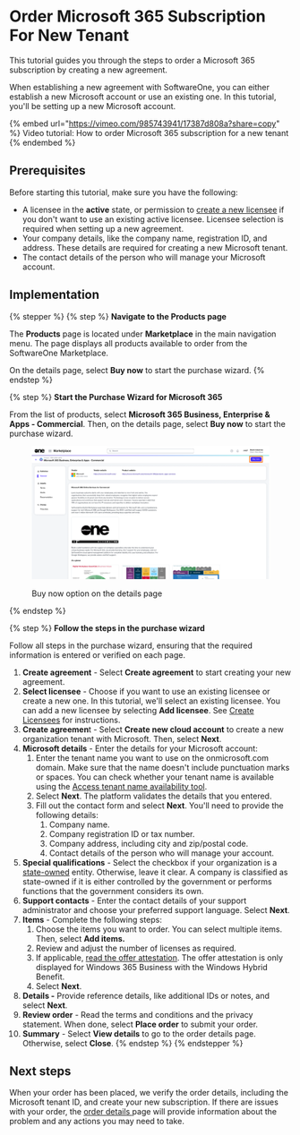 # Order Microsoft 365 Subscription For New Tenant

This tutorial guides you through the steps to order a Microsoft 365 subscription by creating a new agreement.

When establishing a new agreement with SoftwareOne, you can either establish a new Microsoft account or use an existing one. In this tutorial, you'll be setting up a new Microsoft account.&#x20;

{% embed url="https://vimeo.com/985743941/17387d808a?share=copy" %}
Video tutorial: How to order Microsoft 365 subscription for a new tenant
{% endembed %}

## Prerequisites <a href="#howtoorderamicrosoft365subscriptionforanexistingmicrosofttenant-prerequisites" id="howtoorderamicrosoft365subscriptionforanexistingmicrosofttenant-prerequisites"></a>

Before starting this tutorial, make sure you have the following:

* A licensee in the **active** state, or permission to [create a new licensee](../../../modules-and-features/settings/licensees/create-licensees.md) if you don't want to use an existing active licensee. Licensee selection is required when setting up a new agreement.&#x20;
* Your company details, like the company name, registration ID, and address. These details are required for creating a new Microsoft tenant.&#x20;
* The contact details of the person who will manage your Microsoft account.&#x20;

## Implementation

{% stepper %}
{% step %}
**Navigate to the Products page**

The **Products** page is located under **Marketplace** in the main navigation menu. The page displays all products available to order from the SoftwareOne Marketplace.

On the details page, select **Buy now** to start the purchase wizard.
{% endstep %}

{% step %}
**Start the Purchase Wizard for Microsoft 365**

From the list of products, select **Microsoft 365 Business, Enterprise & Apps - Commercial**. Then, on the details page, select **Buy now** to start the purchase wizard.

<figure><img src="../../../.gitbook/assets/MS365BuyNow.png" alt=""><figcaption><p>Buy now option on the details page</p></figcaption></figure>
{% endstep %}

{% step %}
**Follow the steps in the purchase wizard**

Follow all steps in the purchase wizard, ensuring that the required information is entered or verified on each page.

1. **Create agreement** - Select **Create agreement** to start creating your new agreement.
2. **Select licensee** - Choose if you want to use an existing licensee or create a new one. In this tutorial, we'll select an existing licensee. You can add a new licensee by selecting **Add licensee**. See [Create Licensees](../../../modules-and-features/settings/licensees/create-licensees.md) for instructions.
3. **Create agreemen**t - Select **Create new cloud account** to create a new organization tenant with Microsoft. Then, select **Next**.
4. **Microsoft details** - Enter the details for your Microsoft account:
   1. Enter the tenant name you want to use on the onmicrosoft.com domain. Make sure that the name doesn't include punctuation marks or spaces. You can check whether your tenant name is available using the [Access tenant name availability tool](https://onmicrosoft.platform.softwareone.com/).
   2. Select **Next**. The platform validates the details that you entered.
   3. Fill out the contact form and select **Next**. You'll need to provide the following details:
      1. Company name.
      2. Company registration ID or tax number.
      3. Company address, including city and zip/postal code.
      4. Contact details of the person who will manage your account.&#x20;
5. **Special qualifications** - Select the checkbox if your organization is a [state-owned](https://www.microsoft.com/en-us/legal/compliance/anticorruption/criteria) entity. Otherwise, leave it clear. A company is classified as state-owned if it is either controlled by the government or performs functions that the government considers its own.
6. **Support contacts** - Enter the contact details of your support administrator and choose your preferred support language. Select **Next**.
7. **Items** - Complete the following steps:
   1. Choose the items you want to order. You can select multiple items. Then, select **Add items.**&#x20;
   2. Review and adjust the number of licenses as required.
   3. If applicable, [read the offer attestation](../faqs/what-is-offer-attestation.md). The offer attestation is only displayed for Windows 365 Business with the Windows Hybrid Benefit.&#x20;
   4. Select **Next**.
8. **Details -** Provide reference details, like additional IDs or notes, and select **Next**.
9. **Review order** - Read the terms and conditions and the privacy statement. When done, select **Place order** to submit your order.
10. **Summary** - Select **View details** to go to the order details page. Otherwise, select **Close**.
{% endstep %}
{% endstepper %}

## Next steps

When your order has been placed, we verify the order details, including the Microsoft tenant ID, and create your new subscription. If there are issues with your order, the [order details ](https://docs.platform.softwareone.com/modules-and-features/marketplace/orders#subscription-details)page will provide information about the problem and any actions you may need to take.
